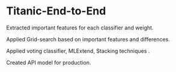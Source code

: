 # Titanic-End-to-End


Extracted important features for each classifier and weight.

Applied Grid-search based on important features and differences.

Applied voting classifier, MLExtend, Stacking techniques .

Created API model for production.
